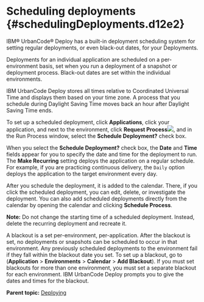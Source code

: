 # Scheduling deployments {#schedulingDeployments.d12e2}

IBM® UrbanCode® Deploy has a built-in deployment scheduling system for setting regular deployments, or even black-out dates, for your Deployments.

Deployments for an individual application are scheduled on a per-environment basis, set when you run a deployment of a snapshot or deployment process. Black-out dates are set within the individual environments.

IBM UrbanCode Deploy stores all times relative to Coordinated Universal Time and displays them based on your time zone. A process that you schedule during Daylight Saving Time moves back an hour after Daylight Saving Time ends.

To set up a scheduled deployment, click **Applications**, click your application, and next to the environment, click **Request Process**![](../images/request_process_icon.gif), and in the Run Process window, select the **Schedule Deployment?** check box.

When you select the **Schedule Deployment?** check box, the **Date** and **Time** fields appear for you to specify the date and time for the deployment to run. The **Make Recurring** setting deploys the application on a regular schedule. For example, if you are practicing continuous delivery, the `Daily` option deploys the application to the target environment every day.

After you schedule the deployment, it is added to the calendar. There, if you click the scheduled deployment, you can edit, delete, or investigate the deployment. You can also add scheduled deployments directly from the calendar by opening the calendar and clicking **Schedule Process**.

**Note:** Do not change the starting time of a scheduled deployment. Instead, delete the recurring deployment and recreate it.

A blackout is a set per-environment, per-application. After the blackout is set, no deployments or snapshots can be scheduled to occur in that environment. Any previously scheduled deployments to the environment fail if they fall within the blackout date you set. To set up a blackout, go to \(**Application** \> **Environments** \> **Calendar** \> **Add Blackout**\). If you must set blackouts for more than one environment, you must set a separate blackout for each environment. IBM UrbanCode Deploy prompts you to give the dates and times for the blackout.

**Parent topic:** [Deploying](../topics/deployment_ov.md)

